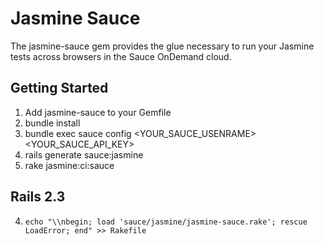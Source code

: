 Jasmine Sauce
=============

The jasmine-sauce gem provides the glue necessary to run your Jasmine tests
across browsers in the Sauce OnDemand cloud.



Getting Started
---------------

1. Add jasmine-sauce to your Gemfile
2. bundle install
3. bundle exec sauce config <YOUR_SAUCE_USENRAME> <YOUR_SAUCE_API_KEY>
4. rails generate sauce:jasmine
5. rake jasmine:ci:sauce

Rails 2.3
---------

4. `echo "\\nbegin; load 'sauce/jasmine/jasmine-sauce.rake'; rescue LoadError; end" >> Rakefile`